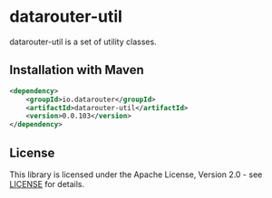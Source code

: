 # datarouter-util

datarouter-util is a set of utility classes.


## Installation with Maven

```xml
<dependency>
	<groupId>io.datarouter</groupId>
	<artifactId>datarouter-util</artifactId>
	<version>0.0.103</version>
</dependency>
```

## License

This library is licensed under the Apache License, Version 2.0 - see [LICENSE](../LICENSE) for details.
